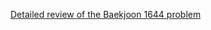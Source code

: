 [Detailed review of the Baekjoon 1644 problem](https://choicube84.github.io/study/2024/02/05/baekjoon_1644.html)
